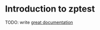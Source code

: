 # Introduction to zptest

TODO: write [great documentation](http://jacobian.org/writing/what-to-write/)
